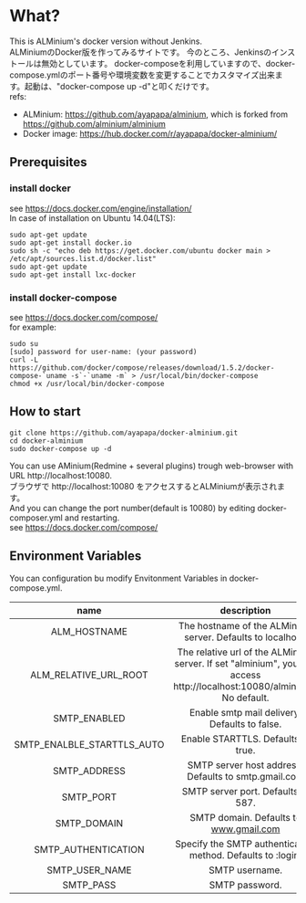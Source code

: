 # What?
This is ALMinium's docker version without Jenkins.  
ALMiniumのDocker版を作ってみるサイトです。 今のところ、Jenkinsのインストールは無効としています。
docker-composeを利用していますので、docker-compose.ymlのポート番号や環境変数を変更することでカスタマイズ出来ます。起動は、"docker-compose up -d"と叩くだけです。  
refs:  
* ALMinium: https://github.com/ayapapa/alminium, which is forked from https://github.com/alminium/alminium  
* Docker image: https://hub.docker.com/r/ayapapa/docker-alminium/  

## Prerequisites
### install docker
see https://docs.docker.com/engine/installation/   
In case of installation on Ubuntu 14.04(LTS):  
```shell
sudo apt-get update
sudo apt-get install docker.io
sudo sh -c "echo deb https://get.docker.com/ubuntu docker main > /etc/apt/sources.list.d/docker.list"
sudo apt-get update
sudo apt-get install lxc-docker
```

### install docker-compose
see https://docs.docker.com/compose/  
for example:
```shell
sudo su
[sudo] password for user-name: (your password)
curl -L https://github.com/docker/compose/releases/download/1.5.2/docker-compose-`uname -s`-`uname -m` > /usr/local/bin/docker-compose
chmod +x /usr/local/bin/docker-compose
```

## How to start  
```shell
git clone https://github.com/ayapapa/docker-alminium.git  
cd docker-alminium  
sudo docker-compose up -d  
```
You can use AMinium(Redmine + several plugins) trough web-browser with URL http://localhost:10080.  
ブラウザで http://localhost:10080 をアクセスするとALMiniumが表示されます。  
And you can change the port number(default is 10080) by editing docker-composer.yml and restarting.  
see https://docs.docker.com/compose/

## Environment Variables  
You can configuration bu modify Envitonment Variables in docker-compose.yml.  

| name | description |
|:-----:|:-----------:|
| ALM_HOSTNAME | The hostname of the ALMinium server. Defaults to localhost. |
| ALM_RELATIVE_URL_ROOT | The relative url of the ALMinium server. If set "alminium", you can access http://localhost:10080/alminium/. No default. |
| SMTP_ENABLED | Enable smtp mail delivery. Defaults to false. |
| SMTP_ENALBLE_STARTTLS_AUTO | Enable STARTTLS. Defaults to true. |
| SMTP_ADDRESS | SMTP server host address. Defaults to smtp.gmail.com |
| SMTP_PORT | SMTP server port. Defaults to 587. |
| SMTP_DOMAIN  | SMTP domain. Defaults to www.gmail.com |
| SMTP_AUTHENTICATION | Specify the SMTP authentication method. Defaults to :login. |
| SMTP_USER_NAME | SMTP username. |
| SMTP_PASS |  SMTP password. |


